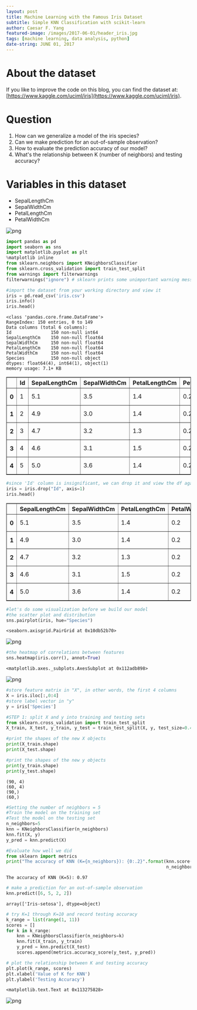 ```yaml
---
layout: post
title: Machine Learning with the Famous Iris Dataset
subtitle: Simple KNN Classification with scikit-learn
author: Caesar F. Yang
featured-image: /images/2017-06-01/header_iris.jpg
tags: [machine learning, data analysis, python]
date-string: JUNE 01, 2017
---
```


# About the dataset
If you like to improve the code on this blog, you can find the dataset at: 
[https://www.kaggle.com/uciml/iris](https://www.kaggle.com/uciml/iris).


# Question

1. How can we generalize a model of the iris species? 
2. Can we make prediction for an out-of-sample observation?
3. How to evaluate the prediction accuracy of our model?
4. What's the relationship between K (number of neighbors) and testing accuracy?

# Variables in this dataset

* SepalLengthCm
* SepalWidthCm
* PetalLengthCm
* PetalWidthCm

![png](/images/2017-06-01/03_iris.png)

```python
import pandas as pd
import seaborn as sns
import matplotlib.pyplot as plt
%matplotlib inline
from sklearn.neighbors import KNeighborsClassifier
from sklearn.cross_validation import train_test_split
from warnings import filterwarnings
filterwarnings("ignore") # sklearn prints some unimportant warning messages
```


```python
#import the dataset from your working directory and view it
iris = pd.read_csv('iris.csv')
iris.info()
iris.head()
```

    <class 'pandas.core.frame.DataFrame'>
    RangeIndex: 150 entries, 0 to 149
    Data columns (total 6 columns):
    Id               150 non-null int64
    SepalLengthCm    150 non-null float64
    SepalWidthCm     150 non-null float64
    PetalLengthCm    150 non-null float64
    PetalWidthCm     150 non-null float64
    Species          150 non-null object
    dtypes: float64(4), int64(1), object(1)
    memory usage: 7.1+ KB





<div>
<table border="1" class="dataframe">
  <thead>
    <tr style="text-align: right;">
      <th></th>
      <th>Id</th>
      <th>SepalLengthCm</th>
      <th>SepalWidthCm</th>
      <th>PetalLengthCm</th>
      <th>PetalWidthCm</th>
      <th>Species</th>
    </tr>
  </thead>
  <tbody>
    <tr>
      <th>0</th>
      <td>1</td>
      <td>5.1</td>
      <td>3.5</td>
      <td>1.4</td>
      <td>0.2</td>
      <td>Iris-setosa</td>
    </tr>
    <tr>
      <th>1</th>
      <td>2</td>
      <td>4.9</td>
      <td>3.0</td>
      <td>1.4</td>
      <td>0.2</td>
      <td>Iris-setosa</td>
    </tr>
    <tr>
      <th>2</th>
      <td>3</td>
      <td>4.7</td>
      <td>3.2</td>
      <td>1.3</td>
      <td>0.2</td>
      <td>Iris-setosa</td>
    </tr>
    <tr>
      <th>3</th>
      <td>4</td>
      <td>4.6</td>
      <td>3.1</td>
      <td>1.5</td>
      <td>0.2</td>
      <td>Iris-setosa</td>
    </tr>
    <tr>
      <th>4</th>
      <td>5</td>
      <td>5.0</td>
      <td>3.6</td>
      <td>1.4</td>
      <td>0.2</td>
      <td>Iris-setosa</td>
    </tr>
  </tbody>
</table>
</div>




```python
#since 'Id' column is insignificant, we can drop it and view the df again
iris = iris.drop("Id", axis=1) 
iris.head()
```




<div>
<table border="1" class="dataframe">
  <thead>
    <tr style="text-align: right;">
      <th></th>
      <th>SepalLengthCm</th>
      <th>SepalWidthCm</th>
      <th>PetalLengthCm</th>
      <th>PetalWidthCm</th>
      <th>Species</th>
    </tr>
  </thead>
  <tbody>
    <tr>
      <th>0</th>
      <td>5.1</td>
      <td>3.5</td>
      <td>1.4</td>
      <td>0.2</td>
      <td>Iris-setosa</td>
    </tr>
    <tr>
      <th>1</th>
      <td>4.9</td>
      <td>3.0</td>
      <td>1.4</td>
      <td>0.2</td>
      <td>Iris-setosa</td>
    </tr>
    <tr>
      <th>2</th>
      <td>4.7</td>
      <td>3.2</td>
      <td>1.3</td>
      <td>0.2</td>
      <td>Iris-setosa</td>
    </tr>
    <tr>
      <th>3</th>
      <td>4.6</td>
      <td>3.1</td>
      <td>1.5</td>
      <td>0.2</td>
      <td>Iris-setosa</td>
    </tr>
    <tr>
      <th>4</th>
      <td>5.0</td>
      <td>3.6</td>
      <td>1.4</td>
      <td>0.2</td>
      <td>Iris-setosa</td>
    </tr>
  </tbody>
</table>
</div>




```python
#let's do some visualization before we build our model
#the scatter plot and distribution
sns.pairplot(iris, hue="Species")
```




    <seaborn.axisgrid.PairGrid at 0x10db52b70>




![png](/images/2017-06-01/output_3_1.png)



```python
#the heatmap of correlations between features
sns.heatmap(iris.corr(), annot=True)
```




    <matplotlib.axes._subplots.AxesSubplot at 0x112adb898>




![png](/images/2017-06-01/output_4_1.png)



```python
#store feature matrix in "X", in other words, the first 4 columns
X = iris.iloc[:,0:4]
#store label vector in "y"
y = iris['Species']
```


```python
#STEP 1: split X and y into training and testing sets
from sklearn.cross_validation import train_test_split
X_train, X_test, y_train, y_test = train_test_split(X, y, test_size=0.4, random_state=4)
```


```python
#print the shapes of the new X objects
print(X_train.shape)
print(X_test.shape)

#print the shapes of the new y objects
print(y_train.shape)
print(y_test.shape)
```

    (90, 4)
    (60, 4)
    (90,)
    (60,)



```python
#Setting the number of neighbors = 5
#Train the model on the training set
#Test the model on the testing set
n_neighbors=5
knn = KNeighborsClassifier(n_neighbors)
knn.fit(X, y)
y_pred = knn.predict(X)
```


```python
#Evaluate how well we did
from sklearn import metrics
print("The accuracy of KNN (K={n_neighbors}): {0:.2}".format(knn.score(X_test, y_test),
                                                             n_neighbors=n_neighbors))
```

    The accuracy of KNN (K=5): 0.97



```python
# make a prediction for an out-of-sample observation
knn.predict([6, 5, 2, 2])
```




    array(['Iris-setosa'], dtype=object)




```python
# try K=1 through K=10 and record testing accuracy
k_range = list(range(1, 11))
scores = []
for k in k_range:
    knn = KNeighborsClassifier(n_neighbors=k)
    knn.fit(X_train, y_train)
    y_pred = knn.predict(X_test)
    scores.append(metrics.accuracy_score(y_test, y_pred))
```


```python
# plot the relationship between K and testing accuracy
plt.plot(k_range, scores)
plt.xlabel('Value of K for KNN')
plt.ylabel('Testing Accuracy')
```




    <matplotlib.text.Text at 0x113275828>




![png](/images/2017-06-01/output_12_1.png)


